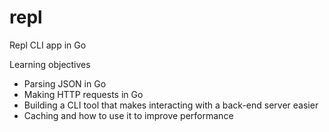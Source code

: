 # repl

Repl CLI app in Go

Learning objectives

- Parsing JSON in Go
- Making HTTP requests in Go
- Building a CLI tool that makes interacting with a back-end server easier
- Caching and how to use it to improve performance
